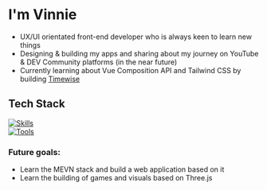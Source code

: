 # I'm Vinnie

- UX/UI orientated front-end developer who is always keen to learn new things<br/>
- Designing & building my apps and sharing about my journey on YouTube & 
DEV Community platforms (in the near future)<br/>
- Currently learning about Vue Composition API and Tailwind CSS 
by building [Timewise](https://github.com/vinniecodez/timewise)<br/>
<!-- Fun Fact: I'm an INTJ and love cats ^o^<br/> -->

## Tech Stack
[![Skills](https://skillicons.dev/icons?i=js,html,css,sass,tailwind,vue,vite)](https://skillicons.dev)<br/>
[![Tools](https://skillicons.dev/icons?i=figma,vscode,obsidian,md)](https://skillicons.dev)

### Future goals:<br/>
- Learn the MEVN stack and build a web application based on it
- Learn the building of games and visuals based on Three.js

<!--
- 🤔 I’m looking for ...
- 💬 Ask me about ...
- 📫 How to reach me: ...
-->
